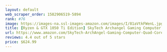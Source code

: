 ```yaml
---
layout: default 
﻿web_scraper_order: 1582906519-5894
rank: #76
image: https://images-na.ssl-images-amazon.com/images/I/81aVtkFWenL.jpg
title: [Ryzen & GTX 1050 Ti Edition] SkyTech Archangel Gaming Computer Desktop PC Ryzen 1200…
url: https://www.amazon.com/SkyTech-ArchAngel-Gaming-Computer-Quad-Core/dp/B077QDM2DP/ref=zg_mw_pc_76?_encoding=UTF8&psc=1&refRID=EM7YADC22S0GE9S6JC4D
reviews: 4.4 out of 5 stars
price: $624.99 
---
```

